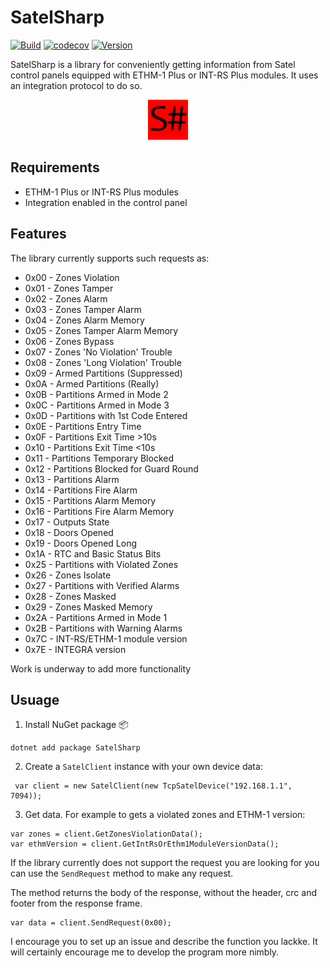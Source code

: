 # SatelSharp

[![Build](https://img.shields.io/github/actions/workflow/status/kamilos-dev/satel-sharp/main.yml?branch=master)](https://github.com/kamilos-dev/satel-sharp/actions)
[![codecov](https://codecov.io/gh/kamilos-dev/satel-sharp/graph/badge.svg?token=7XFTNBRRJL)](https://codecov.io/gh/kamilos-dev/satel-sharp)
[![Version](https://img.shields.io/nuget/v/SatelSharp.svg)](https://nuget.org/packages/SatelSharp)

SatelSharp is a library for conveniently getting information from Satel control panels equipped with ETHM-1 Plus or INT-RS Plus modules. It uses an integration protocol to do so.

<p align="center">
    <img src="favicon.png" alt="Icon" />
</p>

## Requirements

- ETHM-1 Plus or INT-RS Plus modules
- Integration enabled in the control panel

## Features

The library currently supports such requests as:
- 0x00 - Zones Violation
- 0x01 - Zones Tamper
- 0x02 - Zones Alarm
- 0x03 - Zones Tamper Alarm
- 0x04 - Zones Alarm Memory
- 0x05 - Zones Tamper Alarm Memory
- 0x06 - Zones Bypass
- 0x07 - Zones 'No Violation' Trouble
- 0x08 - Zones 'Long Violation' Trouble
- 0x09 - Armed Partitions (Suppressed)
- 0x0A - Armed Partitions (Really)
- 0x0B - Partitions Armed in Mode 2
- 0x0C - Partitions Armed in Mode 3
- 0x0D - Partitions with 1st Code Entered
- 0x0E - Partitions Entry Time
- 0x0F - Partitions Exit Time >10s
- 0x10 - Partitions Exit Time <10s
- 0x11 - Partitions Temporary Blocked
- 0x12 - Partitions Blocked for Guard Round
- 0x13 - Partitions Alarm
- 0x14 - Partitions Fire Alarm
- 0x15 - Partitions Alarm Memory
- 0x16 - Partitions Fire Alarm Memory
- 0x17 - Outputs State
- 0x18 - Doors Opened
- 0x19 - Doors Opened Long
- 0x1A - RTC and Basic Status Bits
- 0x25 - Partitions with Violated Zones
- 0x26 - Zones Isolate
- 0x27 - Partitions with Verified Alarms
- 0x28 - Zones Masked
- 0x29 - Zones Masked Memory
- 0x2A - Partitions Armed in Mode 1
- 0x2B - Partitions with Warning Alarms
- 0x7C - INT-RS/ETHM-1 module version
- 0x7E - INTEGRA version

Work is underway to add more functionality

## Usuage

1. Install NuGet package 📦
```
dotnet add package SatelSharp
```

2. Create a `SatelClient` instance with your own device data:
```
 var client = new SatelClient(new TcpSatelDevice("192.168.1.1", 7094));
```

3. Get data. For example to gets a violated zones and ETHM-1 version:
```
var zones = client.GetZonesViolationData();
var ethmVersion = client.GetIntRsOrEthm1ModuleVersionData();
```

If the library currently does not support the request you are looking for you can use the `SendRequest` method to make any request.

The method returns the body of the response, without the header, crc and footer from the response frame.

```
var data = client.SendRequest(0x00);
```

I encourage you to set up an issue and describe the function you lackke. It will certainly encourage me to develop the program more nimbly.


